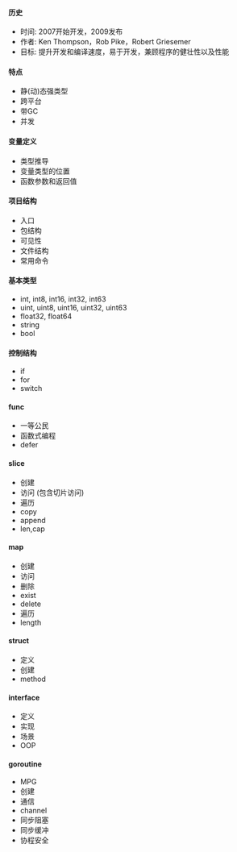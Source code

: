 #### 历史
- 时间: 2007开始开发，2009发布
- 作者: Ken Thompson，Rob Pike，Robert Griesemer
- 目标: 提升开发和编译速度，易于开发，兼顾程序的健壮性以及性能

#### 特点
- 静(动)态强类型
- 跨平台
- 带GC 
- 并发

#### 变量定义
- 类型推导
- 变量类型的位置
- 函数参数和返回值

#### 项目结构
- 入口
- 包结构
- 可见性
- 文件结构
- 常用命令

#### 基本类型
- int, int8, int16, int32, int63
- uint, uint8, uint16, uint32, uint63
- float32, float64
- string
- bool

#### 控制结构
- if
- for
- switch

#### func
- 一等公民
- 函数式编程
- defer


#### slice
- 创建
- 访问 (包含切片访问)
- 遍历
- copy
- append
- len,cap

#### map
- 创建
- 访问
- 删除
- exist
- delete
- 遍历
- length

#### struct
- 定义
- 创建
- method

#### interface
- 定义
- 实现
- 场景
- OOP

#### goroutine
- MPG
- 创建
- 通信
- channel
- 同步阻塞
- 同步缓冲
- 协程安全




